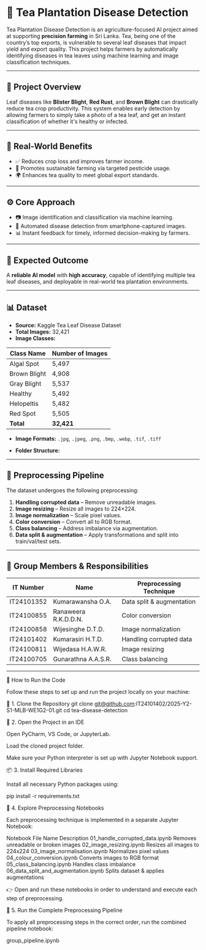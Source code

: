 # 🍃 Tea Plantation Disease Detection

Tea Plantation Disease Detection is an agriculture-focused AI project aimed at supporting **precision farming** in Sri Lanka. Tea, being one of the country’s top exports, is vulnerable to several leaf diseases that impact yield and export quality. This project helps farmers by automatically identifying diseases in tea leaves using machine learning and image classification techniques.

---

## 📖 Project Overview

Leaf diseases like **Blister Blight**, **Red Rust**, and **Brown Blight** can drastically reduce tea crop productivity. This system enables early detection by allowing farmers to simply take a photo of a tea leaf, and get an instant classification of whether it's healthy or infected.

---

## 🌱 Real-World Benefits

- ✅ Reduces crop loss and improves farmer income.
- 🌾 Promotes sustainable farming via targeted pesticide usage.
- 🌍 Enhances tea quality to meet global export standards.

---

## ⚙️ Core Approach

- 📷 Image identification and classification via machine learning.
- 🤖 Automated disease detection from smartphone-captured images.
- 📊 Instant feedback for timely, informed decision-making by farmers.

---

## 🎯 Expected Outcome

A **reliable AI model** with **high accuracy**, capable of identifying multiple tea leaf diseases, and deployable in real-world tea plantation environments.

---

## 📊 Dataset

- **Source:** Kaggle Tea Leaf Disease Dataset  
- **Total Images:** 32,421  
- **Image Classes:**

| Class Name    | Number of Images |
|---------------|------------------|
| Algal Spot    | 5,497            |
| Brown Blight  | 4,908            |
| Gray Blight   | 5,537            |
| Healthy       | 5,492            |
| Helopeltis    | 5,482            |
| Red Spot      | 5,505            |
| **Total**     | **32,421**       |

- **Image Formats:** `.jpg`, `.jpeg`, `.png`, `.bmp`, `.webp`, `.tif`, `.tiff`

- **Folder Structure:**

---

## 🔧 Preprocessing Pipeline

The dataset undergoes the following preprocessing:

1. **Handling corrupted data** – Remove unreadable images.
2. **Image resizing** – Resize all images to 224×224.
3. **Image normalization** – Scale pixel values.
4. **Color conversion** – Convert all to RGB format.
5. **Class balancing** – Address imbalance via augmentation.
6. **Data split & augmentation** – Apply transformations and split into train/val/test sets.

---

## 👥 Group Members & Responsibilities

| IT Number      | Name                     | Preprocessing Technique         |
|----------------|--------------------------|---------------------------------|
| IT24101352     | Kumarawansha O.A.        | Data split & augmentation       |
| IT24100855     | Ranaweera R.K.D.D.N.     | Color conversion                |
| IT24100858     | Wijesinghe D.T.D.        | Image normalization             |
| IT24101402     | Kumarasiri H.T.D.        | Handling corrupted data         |
| IT24100811     | Wijedasa H.A.W.R.        | Image resizing                  |
| IT24100705     | Gunarathna A.A.S.R.      | Class balancing                 |

---

🏃 How to Run the Code

Follow these steps to set up and run the project locally on your machine:

🔁 1. Clone the Repository
git clone git@github.com:IT24101402/2025-Y2-S1-MLB-WE1G2-01.git
cd tea-disease-detection

🧠 2. Open the Project in an IDE

Open PyCharm, VS Code, or JupyterLab.

Load the cloned project folder.

Make sure your Python interpreter is set up with Jupyter Notebook support.

📦 3. Install Required Libraries

Install all necessary Python packages using:

pip install -r requirements.txt

📂 4. Explore Preprocessing Notebooks

Each preprocessing technique is implemented in a separate Jupyter Notebook:

Notebook File Name	Description
01_handle_corrupted_data.ipynb	Removes unreadable or broken images
02_image_resizing.ipynb	Resizes all images to 224x224
03_image_normalisation.ipynb	Normalizes pixel values
04_colour_conversion.ipynb	Converts images to RGB format
05_class_balancing.ipynb	Handles class imbalance
06_data_split_and_augmentation.ipynb	Splits dataset & applies augmentations

👉 Open and run these notebooks in order to understand and execute each step of preprocessing.

🧪 5. Run the Complete Preprocessing Pipeline

To apply all preprocessing steps in the correct order, run the combined pipeline notebook:

group_pipeline.ipynb
